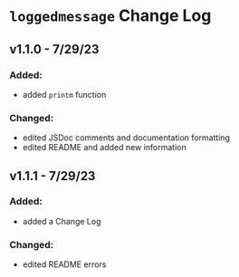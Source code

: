 # `loggedmessage` Change Log

## v1.1.0 - 7/29/23

### Added:
- added `printm` function

### Changed:
- edited JSDoc comments and documentation formatting
- edited README and added new information

## v1.1.1 - 7/29/23

### Added:
- added a Change Log

### Changed:
- edited README errors
